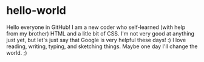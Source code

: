 # hello-world
Hello everyone in GitHub!
I am a new coder who self-learned (with help from my brother) HTML and a litle bit of CSS. I'm not very good at anything just yet, but let's just say that Google is very helpful these days! :)
I love reading, writing, typing, and sketching things. Maybe one day I'll change the world. ;)
